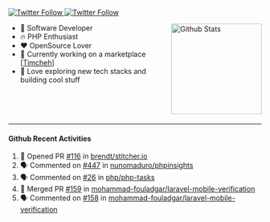 <p>
  <a href="https://twitter.com/50bhan">
    <img alt="Twitter Follow" src="https://img.shields.io/twitter/follow/50bhan?color=1DA1F2&logo=twitter&style=for-the-badge">
  </a>
  
  <a href="https://www.linkedin.com/in/50bhan">
    <img alt="Twitter Follow" src="https://img.shields.io/badge/LinkedIn-0077B5?style=for-the-badge&logo=linkedin&logoColor=white">
  </a>
</p>

<img alt="Github Stats" src="https://github-readme-stats.vercel.app/api?username=50bhan&show_icons=true" align="right" height="180" />

- 🔭 Software Developer
- :fire: PHP Enthusiast
- :hearts: OpenSource Lover
- :mega: Currently working on a marketplace [[Timcheh](https://timcheh.com)]
- 🚀 Love exploring new tech stacks and building cool stuff

<br><br><br><hr>

#### Github Recent Activities
<!--START_SECTION:activity-->
1. 💪 Opened PR [#116](https://github.com/brendt/stitcher.io/pull/116) in [brendt/stitcher.io](https://github.com/brendt/stitcher.io)
2. 🗣 Commented on [#447](https://github.com/nunomaduro/phpinsights/issues/447) in [nunomaduro/phpinsights](https://github.com/nunomaduro/phpinsights)
3. 🗣 Commented on [#26](https://github.com/php/php-tasks/issues/26) in [php/php-tasks](https://github.com/php/php-tasks)
4. 🎉 Merged PR [#159](https://github.com/mohammad-fouladgar/laravel-mobile-verification/pull/159) in [mohammad-fouladgar/laravel-mobile-verification](https://github.com/mohammad-fouladgar/laravel-mobile-verification)
5. 🗣 Commented on [#158](https://github.com/mohammad-fouladgar/laravel-mobile-verification/issues/158) in [mohammad-fouladgar/laravel-mobile-verification](https://github.com/mohammad-fouladgar/laravel-mobile-verification)
<!--END_SECTION:activity-->
